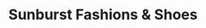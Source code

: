 ---
title: "Sunburst Fashions & Shoes"
url: /sun-city/sunburst-fashions-and-shoes/
shop: clothes
---